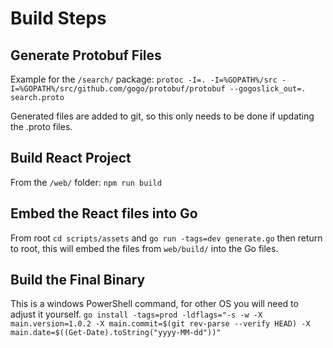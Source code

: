 # Build Steps

## Generate Protobuf Files

Example for the `/search/` package:
```protoc -I=. -I=%GOPATH%/src -I=%GOPATH%/src/github.com/gogo/protobuf/protobuf --gogoslick_out=. search.proto```

Generated files are added to git, so this only needs to be done if updating the .proto files.

## Build React Project

From the `/web/` folder:
```npm run build```

## Embed the React files into Go

From root `cd scripts/assets` and `go run -tags=dev generate.go` then return to root, this will embed the files from `web/build/` into the Go files.

## Build the Final Binary

This is a windows PowerShell command, for other OS you will need to adjust it yourself.
`go install -tags=prod -ldflags="-s -w -X main.version=1.0.2 -X main.commit=$(git rev-parse --verify HEAD) -X main.date=$((Get-Date).toString("yyyy-MM-dd"))"`